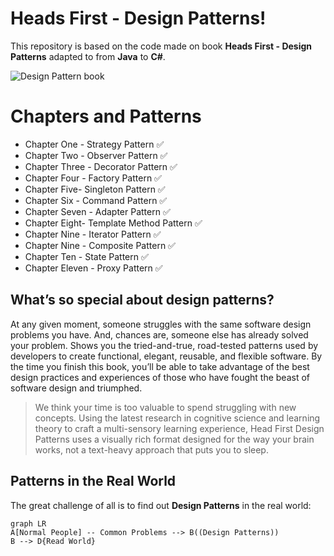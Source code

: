 # Heads First - Design Patterns!

This repository is based on the code made on book **Heads First - Design Patterns** adapted to from **Java** to **C#**.

![Design Pattern book](https://i.imgur.com/sV5Smc9.jpg)

# Chapters and Patterns 

- Chapter One - Strategy Pattern ✅
- Chapter Two - Observer Pattern ✅
- Chapter Three - Decorator Pattern ✅
- Chapter Four - Factory Pattern ✅
- Chapter Five- Singleton Pattern ✅
- Chapter Six - Command Pattern ✅
- Chapter Seven - Adapter Pattern ✅
- Chapter Eight- Template Method Pattern ✅
- Chapter Nine - Iterator Pattern ✅
- Chapter Nine - Composite Pattern ✅
- Chapter Ten - State Pattern ✅
- Chapter Eleven - Proxy Pattern ✅


## **What’s so special about design patterns?**

At any given moment, someone struggles with the same software design problems you have. And, chances are, someone else has already solved your problem. Shows you the tried-and-true, road-tested patterns used by developers to create functional, elegant, reusable, and flexible software. By the time you finish this book, you’ll be able to take advantage of the best design practices and experiences of those who have fought the beast of software design and triumphed.

>  We think your time is too valuable to spend struggling with new concepts. Using the latest research in cognitive science and learning theory to craft a multi-sensory learning experience, Head First Design Patterns uses a visually rich format designed for the way your brain works, not a text-heavy approach that puts you to sleep.


## Patterns in the Real World

The great challenge of all is to find out **Design Patterns** in the real world:

```mermaid
graph LR
A[Normal People] -- Common Problems --> B((Design Patterns))
B --> D{Read World}
```
